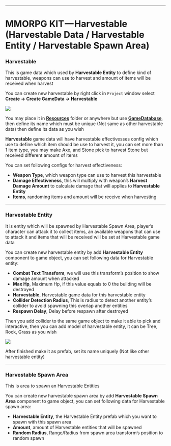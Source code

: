 * * *

MMORPG KIT — **Harvestable (Harvestable Data / Harvestable Entity / Harvestable Spawn Area)**
=============================================================================================

### Harvestable

This is game data which used by **Harvestable Entity** to define kind of harvestable, weapons can use to harvest and amount of items will be received when harvest

You can create new harvestable by right click in `Project` window select   
**Create -> Create GameData -> Harvestable**

![](https://cdn-images-1.medium.com/max/1600/0*u9lwzwlIoFWyeXu5)

You may place it in [**Resources**](https://docs.unity3d.com/Manual/LoadingResourcesatRuntime.html)  folder or anywhere but use [**GameDatabase**](https://medium.com/suriyun-production/mmorpg-kit-game-database-ce081169f097), then define its name which must be unique (Not same as other harvestable data) then define its data as you wish

**Harvestable** game data will have harvestable effectivesses config which use to define which item should be use to harvest it, you can set more than 1 item type, you may make Axe, and Stone pick to harvest Stone but received different amount of items

You can set following configs for harvest effectiveness:

*   **Weapon Type**, which weapon type can use to harvest this harvestable
*   **Damage Effectiveness**, this will multiply with weapon’s **Harvest Damage Amount** to calculate damage that will applies to **Harvestable Entity**
*   **Items**, randoming items and amount will be receive when harvesting

* * *

### Harvestable Entity

It is entity which will be spawned by Harvestable Spawn Area, player’s character can attack it to collect items, an available weapons that can use to attack it and items that will be received will be set at Harvestable game data

You can create new harvestable entity by add **Harvestable Entity** component to game object, you can set following data for Harvestable entity:

*   **Combat Text Transform**, we will use this transform’s position to show damage amount when attacked
*   **Max Hp**, Maximum Hp, if this value equals to 0 the building will be destroyed
*   **Harvestable**, Harvestable game data for this harvestable entity
*   **Collider Detection Radius**, This is radius to detect another entity’s collider to avoid spawning this overlap another entities
*   **Respawn Delay**, Delay before respawn after destroyed

Then you add collider to the same game object to make it able to pick and interactive, then you can add model of harvestable entity, it can be Tree, Rock, Grass as you wish

![](https://cdn-images-1.medium.com/max/1600/0*fYDeNbdjNqnb66Uk)

After finished make it as prefab, set its name uniquely (Not like other harvestable entity)

* * *

### Harvestable Spawn Area

This is area to spawn an Harvestable Entities

You can create new harvestable spawn area by add **Harvestable Spawn Area** component to game object, you can set following data for Harvestable spawn area:

*   **Harvestable Entity**, the Harvestable Entity prefab which you want to spawn with this spawn area
*   **Amount**, amount of Harvestable entities that will be spawned
*   **Random Radius**, Range/Radius from spawn area transform’s position to random spawn